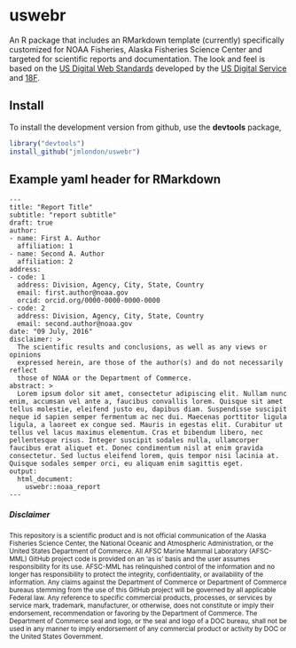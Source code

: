 <!-- README.md is generated from README.Rmd. Please edit that file -->
uswebr
======

An R package that includes an RMarkdown template (currently) specifically customized for NOAA Fisheries, Alaska Fisheries Science Center and targeted for scientific reports and documentation. The look and feel is based on the [US Digital Web Standards](https://playbook.cio.gov/designstandards/) developed by the [US Digital Service](https://www.whitehouse.gov/digital/united-states-digital-service) and [18F](https://18f.gsa.gov/).

Install
-------

To install the development version from github, use the **devtools** package,

``` r
library("devtools")
install_github("jmlondon/uswebr")
```

Example yaml header for RMarkdown
---------------------------------

    ---
    title: "Report Title"
    subtitle: "report subtitle"
    draft: true
    author:
    - name: First A. Author
      affiliation: 1
    - name: Second A. Author
      affiliation: 2
    address:
    - code: 1
      address: Division, Agency, City, State, Country 
      email: first.author@noaa.gov
      orcid: orcid.org/0000-0000-0000-0000
    - code: 2
      address: Division, Agency, City, State, Country 
      email: second.author@noaa.gov
    date: "09 July, 2016"
    disclaimer: >
      The scientific results and conclusions, as well as any views or opinions 
      expressed herein, are those of the author(s) and do not necessarily reflect 
      those of NOAA or the Department of Commerce.
    abstract: >
      Lorem ipsum dolor sit amet, consectetur adipiscing elit. Nullam nunc enim, accumsan vel ante a, faucibus convallis lorem. Quisque sit amet tellus molestie, eleifend justo eu, dapibus diam. Suspendisse suscipit neque id sapien semper fermentum ac nec dui. Maecenas porttitor ligula ligula, a laoreet ex congue sed. Mauris in egestas elit. Curabitur ut tellus vel lacus maximus elementum. Cras et bibendum libero, nec pellentesque risus. Integer suscipit sodales nulla, ullamcorper faucibus erat aliquet et. Donec condimentum nisl at enim gravida consectetur. Sed luctus eleifend lorem, quis tempor nisi lacinia at. Quisque sodales semper orci, eu aliquam enim sagittis eget.
    output:
      html_document:
        uswebr::noaa_report
    ---

##### Disclaimer

<sub>This repository is a scientific product and is not official communication of the Alaska Fisheries Science Center, the National Oceanic and Atmospheric Administration, or the United States Department of Commerce. All AFSC Marine Mammal Laboratory (AFSC-MML) GitHub project code is provided on an ‘as is’ basis and the user assumes responsibility for its use. AFSC-MML has relinquished control of the information and no longer has responsibility to protect the integrity, confidentiality, or availability of the information. Any claims against the Department of Commerce or Department of Commerce bureaus stemming from the use of this GitHub project will be governed by all applicable Federal law. Any reference to specific commercial products, processes, or services by service mark, trademark, manufacturer, or otherwise, does not constitute or imply their endorsement, recommendation or favoring by the Department of Commerce. The Department of Commerce seal and logo, or the seal and logo of a DOC bureau, shall not be used in any manner to imply endorsement of any commercial product or activity by DOC or the United States Government.</sub>
